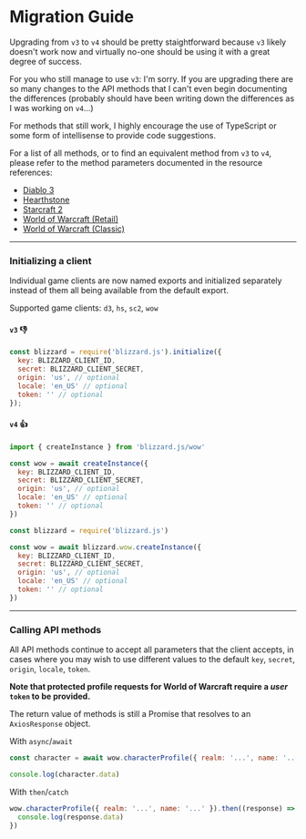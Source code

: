 # Migration Guide

Upgrading from `v3` to `v4` should be pretty staightforward because `v3` likely doesn't work now and virtually no-one should be using it with a great degree of success.

For you who still manage to use `v3`: I'm sorry. If you are upgrading there are so many changes to the API methods that I can't even begin documenting the differences (probably should have been writing down the differences as I was working on `v4`...)

For methods that still work, I highly encourage the use of TypeScript or some form of intellisense to provide code suggestions.

For a list of all methods, or to find an equivalent method from `v3` to `v4`, please refer to the method parameters documented in the resource references:

- [Diablo 3](https://github.com/benweier/blizzard.js/wiki/Diablo-3)
- [Hearthstone](https://github.com/benweier/blizzard.js/wiki/Hearthston)
- [Starcraft 2](https://github.com/benweier/blizzard.js/wiki/Starcraft-2)
- [World of Warcraft (Retail)](<https://github.com/benweier/blizzard.js/wiki/World-of-Warcraft-(Retail)>)
- [World of Warcraft (Classic)](<https://github.com/benweier/blizzard.js/wiki/World-of-Warcraft-(Classic)>)

---

### Initializing a client

Individual game clients are now named exports and initialized separately instead of them all being available from the default export.

Supported game clients: `d3`, `hs`, `sc2`, `wow`

#### `v3` 👎

```js
const blizzard = require('blizzard.js').initialize({
  key: BLIZZARD_CLIENT_ID,
  secret: BLIZZARD_CLIENT_SECRET,
  origin: 'us', // optional
  locale: 'en_US' // optional
  token: '' // optional
});
```

#### `v4` 👍

```js
import { createInstance } from 'blizzard.js/wow'

const wow = await createInstance({
  key: BLIZZARD_CLIENT_ID,
  secret: BLIZZARD_CLIENT_SECRET,
  origin: 'us', // optional
  locale: 'en_US' // optional
  token: '' // optional
})
```

```js
const blizzard = require('blizzard.js')

const wow = await blizzard.wow.createInstance({
  key: BLIZZARD_CLIENT_ID,
  secret: BLIZZARD_CLIENT_SECRET,
  origin: 'us', // optional
  locale: 'en_US' // optional
  token: '' // optional
})
```

---

### Calling API methods

All API methods continue to accept all parameters that the client accepts, in cases where you may wish to use different values to the default `key`, `secret`, `origin`, `locale`, `token`.

**Note that protected profile requests for World of Warcraft require a _user_ `token` to be provided.**

The return value of methods is still a Promise that resolves to an `AxiosResponse` object.

With `async`/`await`

```js
const character = await wow.characterProfile({ realm: '...', name: '...' })

console.log(character.data)
```

With `then`/`catch`

```js
wow.characterProfile({ realm: '...', name: '...' }).then((response) => {
  console.log(response.data)
})
```
